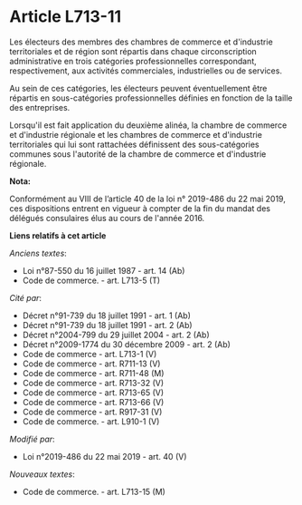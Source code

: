 # Article L713-11

Les électeurs des membres des chambres de commerce et d'industrie territoriales et de région sont répartis dans chaque
circonscription administrative en trois catégories professionnelles correspondant, respectivement, aux activités
commerciales, industrielles ou de services.

Au sein de ces catégories, les électeurs peuvent éventuellement être répartis en sous-catégories professionnelles définies en
fonction de la taille des entreprises.

Lorsqu'il est fait application du deuxième alinéa, la chambre de commerce et d'industrie régionale et les chambres de
commerce et d'industrie territoriales qui lui sont rattachées définissent des sous-catégories communes sous l'autorité de la
chambre de commerce et d'industrie régionale.

**Nota:**

Conformément au VIII de l’article 40 de la loi n° 2019-486 du 22 mai 2019, ces dispositions entrent en vigueur à compter de
la fin du mandat des délégués consulaires élus au cours de l'année 2016.

**Liens relatifs à cet article**

_Anciens textes_:

  - Loi n°87-550 du 16 juillet 1987 - art. 14 (Ab)
  - Code de commerce. - art. L713-5 (T)

_Cité par_:

  - Décret n°91-739 du 18 juillet 1991 - art. 1 (Ab)
  - Décret n°91-739 du 18 juillet 1991 - art. 2 (Ab)
  - Décret n°2004-799 du 29 juillet 2004 - art. 2 (Ab)
  - Décret n°2009-1774 du 30 décembre 2009 - art. 2 (Ab)
  - Code de commerce - art. L713-1 (V)
  - Code de commerce - art. R711-13 (V)
  - Code de commerce - art. R711-48 (M)
  - Code de commerce - art. R713-32 (V)
  - Code de commerce - art. R713-65 (V)
  - Code de commerce - art. R713-66 (V)
  - Code de commerce - art. R917-31 (V)
  - Code de commerce. - art. L910-1 (V)

_Modifié par_:

  - Loi n°2019-486 du 22 mai 2019 - art. 40 (V)

_Nouveaux textes_:

  - Code de commerce. - art. L713-15 (M)
